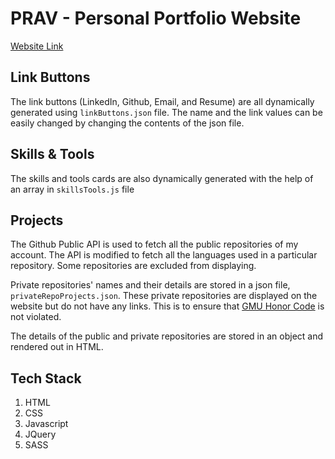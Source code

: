 # PRAV - Personal Portfolio Website

[Website Link](https://snazzy-cocada-b041d4.netlify.app/)

## Link Buttons

The link buttons (LinkedIn, Github, Email, and Resume) are all dynamically generated using `linkButtons.json` file. The name and the link values can be easily changed by changing the contents of the json file.

## Skills & Tools

The skills and tools cards are also dynamically generated with the help of an array in `skillsTools.js` file

## Projects

The Github Public API is used to fetch all the public repositories of my account. The API is modified to fetch all the languages used in a particular repository. Some repositories are excluded from displaying. 

Private repositories' names and their details are stored in a json file, `privateRepoProjects.json`. These private repositories are displayed on the website but do not have any links. This is to ensure that [GMU Honor Code](https://oai.gmu.edu/full-honor-code-document/) is not violated.

The details of the public and private repositories are stored in an object and rendered out in HTML.

## Tech Stack
1. HTML
2. CSS
3. Javascript
4. JQuery
5. SASS